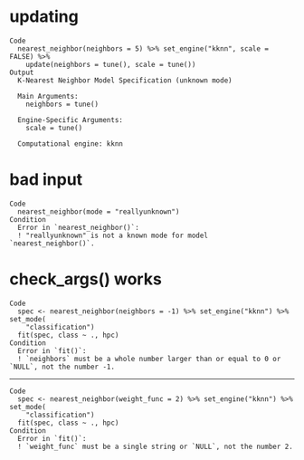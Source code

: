 # updating

    Code
      nearest_neighbor(neighbors = 5) %>% set_engine("kknn", scale = FALSE) %>%
        update(neighbors = tune(), scale = tune())
    Output
      K-Nearest Neighbor Model Specification (unknown mode)
      
      Main Arguments:
        neighbors = tune()
      
      Engine-Specific Arguments:
        scale = tune()
      
      Computational engine: kknn 
      

# bad input

    Code
      nearest_neighbor(mode = "reallyunknown")
    Condition
      Error in `nearest_neighbor()`:
      ! "reallyunknown" is not a known mode for model `nearest_neighbor()`.

# check_args() works

    Code
      spec <- nearest_neighbor(neighbors = -1) %>% set_engine("kknn") %>% set_mode(
        "classification")
      fit(spec, class ~ ., hpc)
    Condition
      Error in `fit()`:
      ! `neighbors` must be a whole number larger than or equal to 0 or `NULL`, not the number -1.

---

    Code
      spec <- nearest_neighbor(weight_func = 2) %>% set_engine("kknn") %>% set_mode(
        "classification")
      fit(spec, class ~ ., hpc)
    Condition
      Error in `fit()`:
      ! `weight_func` must be a single string or `NULL`, not the number 2.

